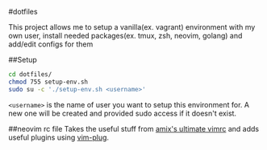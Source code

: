 #dotfiles

This project allows me to setup a vanilla(ex. vagrant) environment with my own user, install needed packages(ex. tmux, zsh, neovim, golang) and add/edit configs for them

##Setup
```bash
cd dotfiles/
chmod 755 setup-env.sh
sudo su -c './setup-env.sh <username>'
```
`<username>` is the name of user you want to setup this environment for. A new one will be created and provided sudo access if it doesn't exist.

##neovim rc file
Takes the useful stuff from [amix's ultimate vimrc](https://github.com/amix/vimrc) and adds useful plugins using [vim-plug](https://github.com/junegunn/vim-plug).
